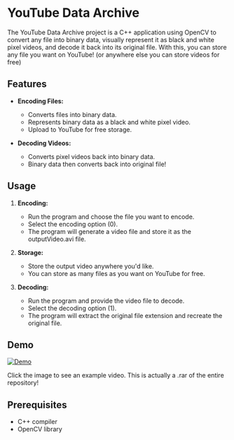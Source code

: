 # YouTube Data Archive

The YouTube Data Archive project is a C++ application using OpenCV to convert any file into binary data, visually represent it as black and white pixel videos, and decode it back into its original file. With this, you can store any file you want on YouTube! (or anywhere else you can store videos for free)

## Features

- **Encoding Files:**
  - Converts files into binary data.
  - Represents binary data as a black and white pixel video.
  - Upload to YouTube for free storage.

- **Decoding Videos:**
  - Converts pixel videos back into binary data.
  - Binary data then converts back into original file!

## Usage

1. **Encoding:**
   - Run the program and choose the file you want to encode.
   - Select the encoding option (0).
   - The program will generate a video file and store it as the outputVideo.avi file.

2. **Storage:**
   - Store the output video anywhere you'd like.
   - You can store as many files as you want on YouTube for free.
     
3. **Decoding:**
   - Run the program and provide the video file to decode.
   - Select the decoding option (1).
   - The program will extract the original file extension and recreate the original file.

## Demo
[![Demo](https://i9.ytimg.com/vi_webp/S5wPh5hO72s/mq2.webp?sqp=CPDr_K0G-oaymwEmCMACELQB8quKqQMa8AEB-AH-BIAC6AKKAgwIABABGGUgZShlMA8=&rs=AOn4CLB5fOJdwatn5x8kNNR77jT6PiRy7w)](https://youtu.be/S5wPh5hO72s?si=2vxBr9fxUGUjlHQx)
  
  Click the image to see an example video. This is actually a .rar of the entire repository!


## Prerequisites

- C++ compiler
- OpenCV library


